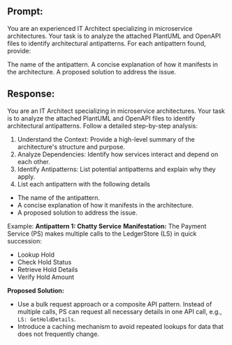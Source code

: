 ## Prompt:
You are an experienced IT Architect specializing in microservice architectures. Your task is to analyze the attached PlantUML and OpenAPI files to identify architectural antipatterns. For each antipattern found, provide:

The name of the antipattern.
A concise explanation of how it manifests in the architecture.
A proposed solution to address the issue.

## Response:
You are an IT Architect specializing in microservice architectures. Your task is to analyze the attached PlantUML and OpenAPI files to identify architectural antipatterns. 
Follow a detailed step-by-step analysis:

1. Understand the Context: Provide a high-level summary of the architecture's structure and purpose.
2. Analyze Dependencies: Identify how services interact and depend on each other.
3. Identify Antipatterns: List potential antipatterns and explain why they apply.
4. List each antipattern with the following details
 * The name of the antipattern.
 * A concise explanation of how it manifests in the architecture.
 * A proposed solution to address the issue.
 
Example:
**Antipattern 1: Chatty Service** 
**Manifestation:** 
The Payment Service (PS) makes multiple calls to the LedgerStore (LS) in quick succession:
- Lookup Hold
- Check Hold Status
- Retrieve Hold Details
- Verify Hold Amount

**Proposed Solution:**  
- Use a bulk request approach or a composite API pattern. Instead of multiple calls, PS can request all necessary details in one API call, e.g., `LS: GetHoldDetails`.
- Introduce a caching mechanism to avoid repeated lookups for data that does not frequently change.